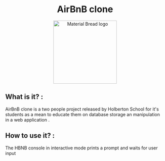<h1 align="center">AirBnB clone</h1>

<p align="center"><img width="200" src="http://material-bread.org/logo-shadow.svg" alt="Material Bread logo"></p>

## What is it? : 
AirBnB clone is a two people project released by Holberton School for it's students as a mean to educate them on database storage an manipulation in a web application .

## How to use it? :
The HBNB console in interactive mode prints a prompt and waits for user input 
